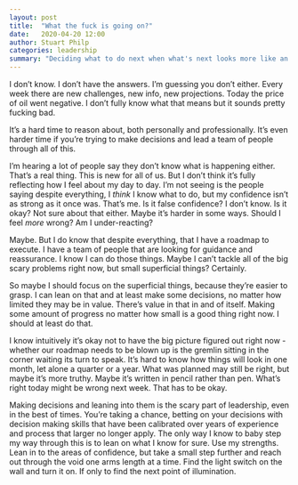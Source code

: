 ```yaml
---
layout: post
title:  "What the fuck is going on?"
date:   2020-04-20 12:00
author: Stuart Philp
categories: leadership
summary: "Deciding what to do next when what's next looks more like an amorphis blob than a target"
---
```


I don’t know. I don’t have the answers. I’m guessing you don’t either. Every week there are new challenges, new info, new projections. Today the price of oil went negative. I don’t fully know what that means but it sounds pretty fucking bad.

It’s a hard time to reason about, both personally and professionally. It’s even harder time if you’re trying to make decisions and lead a team of people through all of this.

I’m hearing a lot of people say they don’t know what is happening either. That’s a real thing. This is new for all of us. But I don’t think it’s fully reflecting how I feel about my day to day. I’m not seeing is the people saying despite everything, I _think_ I know what to do, but my confidence isn’t as strong as it once was. That’s me. Is it false confidence? I don’t know. Is it okay? Not sure about that either. Maybe it’s harder in some ways. Should I feel _more_ wrong? Am I under-reacting?

Maybe. But I do know that despite everything, that I have a roadmap to execute. I have a team of people that are looking for guidance and reassurance. I know I can do those things. Maybe I can’t tackle all of the big scary problems right now, but small superficial things? Certainly.

So maybe I should focus on the superficial things, because they’re easier to grasp. I can lean on that and at least make some decisions, no matter how limited they may be in value. There’s value in that in and of itself. Making some amount of progress no matter how small is a good thing right now. I should at least do that.

I know intuitively it’s okay not to have the big picture figured out right now - whether our roadmap needs to be blown up is the gremlin sitting in the corner waiting its turn to speak. It’s hard to know how things will look in one month, let alone a quarter or a year. What was planned may still be right, but maybe it’s more truthy. Maybe it’s written in pencil rather than pen. What’s right today might be wrong next week. That has to be okay.

Making decisions and leaning into them is the scary part of leadership, even in the best of times. You’re taking a chance, betting on your decisions with decision making skills that have been calibrated over years of experience and process that larger no longer apply. The only way I know to baby step my way through this is to lean on what I know for sure. Use my strengths. Lean in to the areas of confidence, but take a small step further and reach out through the void one arms length at a time. Find the light switch on the wall and turn it on. If only to find the next point of illumination.




 
